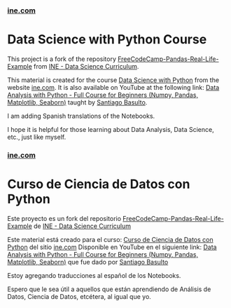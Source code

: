 ### [ine.com](https://ine.com/learning/areas/data-science?utm_source=rmotr)
# Data Science with Python Course

This project is a fork of the repository [FreeCodeCamp-Pandas-Real-Life-Example](https://github.com/ine-rmotr-curriculum/FreeCodeCamp-Pandas-Real-Life-Example) from [INE - Data Science Curriculum](https://github.com/ine-rmotr-curriculum).

This material is created for the course [Data Science with Python](https://rmotr.com/data-science-python-course) from the website [ine.com](https://ine.com/learning/areas/data-science?utm_source=rmotr). It is also available on YouTube at the following link: [Data Analysis with Python - Full Course for Beginners (Numpy, Pandas, Matplotlib, Seaborn)](https://www.youtube.com/watch?v=r-uOLxNrNk8) taught by [Santiago Basulto](https://www.linkedin.com/in/santiagobasulto/).

I am adding Spanish translations of the Notebooks.

I hope it is helpful for those learning about Data Analysis, Data Science, etc., just like myself.

### [ine.com](https://ine.com/learning/areas/data-science?utm_source=rmotr)
# Curso de Ciencia de Datos con Python

Este proyecto es un fork del repositorio [FreeCodeCamp-Pandas-Real-Life-Example](https://github.com/ine-rmotr-curriculum/FreeCodeCamp-Pandas-Real-Life-Example) de [INE - Data Science Curriculum](https://github.com/ine-rmotr-curriculum) 

Este material está creado para el curso: [Curso de Ciencia de Datos con Python](https://rmotr.com/data-science-python-course) del sitio [ine.com]( https://ine.com/learning/areas/data-science?utm_source=rmotr) Disponible en YouTube en el siguiente link: [Data Analysis with Python - Full Course for Beginners (Numpy, Pandas, Matplotlib, Seaborn)](https://www.youtube.com/watch?v=r-uOLxNrNk8) que fue dado por [Santiago Basulto](https://www.linkedin.com/in/santiagobasulto/)

Estoy agregando traducciones al español de los Notebooks.

Espero que le sea útil a aquellos que están aprendiendo de Análisis de Datos, Ciencia de Datos, etcétera, al igual que yo.